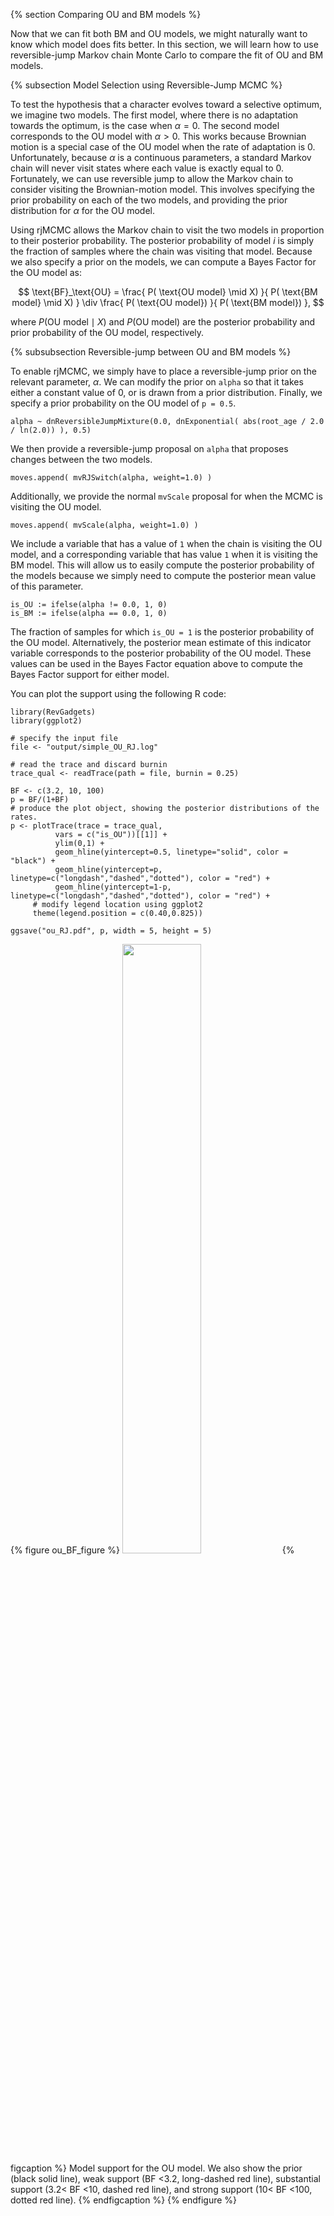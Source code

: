 {% section Comparing OU and BM models %}

Now that we can fit both BM and OU models, we might naturally want to know which model does fits better. In this section, we will learn how to use reversible-jump Markov chain Monte Carlo to compare the fit of OU and BM models.

{% subsection Model Selection using Reversible-Jump MCMC %}

To test the hypothesis that a character evolves toward a selective optimum, we imagine two models. The first model, where there is no adaptation towards the optimum, is the case when $\alpha = 0$. The second model corresponds to the OU model with $\alpha > 0$. This works because Brownian motion is a special case of the OU model when the rate of adaptation is 0. Unfortunately, because $\alpha$ is a continuous parameters, a standard Markov chain will never visit states where each value is exactly equal to 0. Fortunately, we can use reversible jump to allow the Markov chain to consider visiting the Brownian-motion model. This involves specifying the prior probability on each of the two models, and providing the prior distribution for $\alpha$ for the OU model.

Using rjMCMC allows the Markov chain to visit the two models in proportion to their posterior probability. The posterior probability of model $i$ is simply the fraction of samples where the chain was visiting that model. Because we also specify a prior on the models, we can compute a Bayes Factor for the OU model as:

$$
\text{BF}_\text{OU} = \frac{ P( \text{OU model} \mid X) }{ P( \text{BM model} \mid X) } \div \frac{ P( \text{OU model}) }{ P( \text{BM model}) },
$$

where $P( \text{OU model} \mid X)$ and $P( \text{OU model})$ are the posterior probability and prior probability of the OU model, respectively.

{% subsubsection Reversible-jump between OU and BM models %}

To enable rjMCMC, we simply have to place a reversible-jump prior on the relevant parameter, $\alpha$. We can modify the prior on `alpha` so that it takes either a constant value of 0, or is drawn from a prior distribution. Finally, we specify a prior probability on the OU model of `p = 0.5`.

```
alpha ~ dnReversibleJumpMixture(0.0, dnExponential( abs(root_age / 2.0 / ln(2.0)) ), 0.5)
```
We then provide a reversible-jump proposal on `alpha` that proposes changes between the two models.
```
moves.append( mvRJSwitch(alpha, weight=1.0) )
```
Additionally, we provide the normal `mvScale` proposal for when the MCMC is visiting the OU model.
```
moves.append( mvScale(alpha, weight=1.0) )
```
We include a variable that has a value of `1` when the chain is visiting the OU model, and a corresponding variable that has value `1` when it is visiting the BM model. This will allow us to easily compute the posterior probability of the models because we simply need to compute the posterior mean value of this parameter.
```
is_OU := ifelse(alpha != 0.0, 1, 0)
is_BM := ifelse(alpha == 0.0, 1, 0)
```
The fraction of samples for which `is_OU = 1` is the posterior probability of the OU model. Alternatively, the posterior mean estimate of this indicator variable corresponds to the posterior probability of the OU model. These values can be used in the Bayes Factor equation above to compute the Bayes Factor support for either model.

You can plot the support using the following R code:
```{R}
library(RevGadgets)
library(ggplot2)

# specify the input file
file <- "output/simple_OU_RJ.log"

# read the trace and discard burnin
trace_qual <- readTrace(path = file, burnin = 0.25)

BF <- c(3.2, 10, 100)
p = BF/(1+BF)
# produce the plot object, showing the posterior distributions of the rates.
p <- plotTrace(trace = trace_qual,
          vars = c("is_OU"))[[1]] +
          ylim(0,1) +
          geom_hline(yintercept=0.5, linetype="solid", color = "black") +
          geom_hline(yintercept=p, linetype=c("longdash","dashed","dotted"), color = "red") +
          geom_hline(yintercept=1-p, linetype=c("longdash","dashed","dotted"), color = "red") +
     # modify legend location using ggplot2
     theme(legend.position = c(0.40,0.825))

ggsave("ou_RJ.pdf", p, width = 5, height = 5)
```

{% figure ou_BF_figure %}
<img src="figures/ou_RJ.png" height="50%" width="50%" />
{% figcaption %}
Model support for the OU model. We also show the prior (black solid line), weak support (BF <3.2, long-dashed red line), substantial support (3.2< BF <10, dashed red line), and strong support (10< BF <100, dotted red line).
{% endfigcaption %}
{% endfigure %}


<!--  -->
